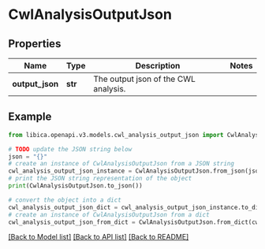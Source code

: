 # CwlAnalysisOutputJson


## Properties

Name | Type | Description | Notes
------------ | ------------- | ------------- | -------------
**output_json** | **str** | The output json of the CWL analysis. | 

## Example

```python
from libica.openapi.v3.models.cwl_analysis_output_json import CwlAnalysisOutputJson

# TODO update the JSON string below
json = "{}"
# create an instance of CwlAnalysisOutputJson from a JSON string
cwl_analysis_output_json_instance = CwlAnalysisOutputJson.from_json(json)
# print the JSON string representation of the object
print(CwlAnalysisOutputJson.to_json())

# convert the object into a dict
cwl_analysis_output_json_dict = cwl_analysis_output_json_instance.to_dict()
# create an instance of CwlAnalysisOutputJson from a dict
cwl_analysis_output_json_from_dict = CwlAnalysisOutputJson.from_dict(cwl_analysis_output_json_dict)
```
[[Back to Model list]](../README.md#documentation-for-models) [[Back to API list]](../README.md#documentation-for-api-endpoints) [[Back to README]](../README.md)


